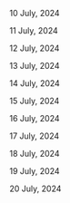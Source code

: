 10 July, 2024

11 July, 2024

12 July, 2024

13 July, 2024

14 July, 2024

15 July, 2024

16 July, 2024

17 July, 2024

18 July, 2024

19 July, 2024

20 July, 2024